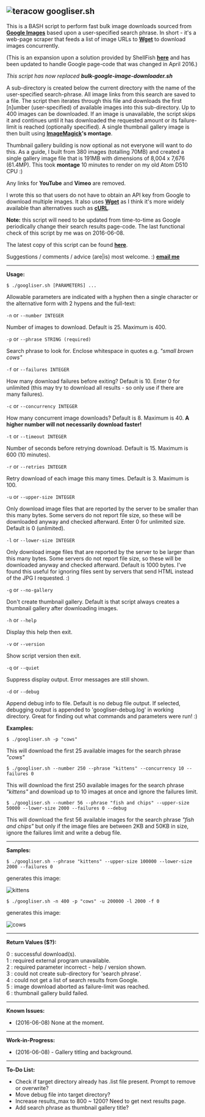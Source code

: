 ![teracow](http://i.imgur.com/IhG8j5Q.png) googliser.sh
---
This is a BASH script to perform fast bulk image downloads sourced from **[Google Images](https://www.google.com/imghp?hl=en)** based upon a user-specified search phrase. In short - it's a web-page scraper that feeds a list of image URLs to **[Wget](https://www.gnu.org/software/wget/)** to download images concurrently. 

(This is an expansion upon a solution provided by ShellFish **[here](https://stackoverflow.com/questions/27909521/download-images-from-google-with-command-line)** and has been updated to handle Google page-code that was changed in April 2016.)

*This script has now replaced* ***bulk-google-image-downloader.sh***

A sub-directory is created below the current directory with the name of the user-specified search-phrase. All image links from this search are saved to a file. The script then iterates through this file and downloads the first [n]umber (user-specified) of available images into this sub-directory. Up to 400 images can be downloaded. If an image is unavailable, the script skips it and continues until it has downloaded the requested amount or its failure-limit is reached (optionally specified). A single thumbnail gallery image is then built using **[ImageMagick](http://www.imagemagick.org)'s montage**.

Thumbnail gallery building is now optional as not everyone will want to do this. As a guide, I built from 380 images (totalling 70MB) and created a single gallery image file that is 191MB with dimensions of 8,004 x 7,676 (61.4MP). This took **montage** 10 minutes to render on my old Atom D510 CPU :)

Any links for **YouTube** and **Vimeo** are removed.

I wrote this so that users do not have to obtain an API key from Google to download multiple images. It also uses **[Wget](https://www.gnu.org/software/wget/)** as I think it's more widely available than alternatives such as **[cURL](https://github.com/curl/curl)**.

**Note:** this script will need to be updated from time-to-time as Google periodically change their search results page-code. The last functional check of this script by me was on 2016-06-08. 

The latest copy of this script can be found **[here](https://github.com/teracow/googliser)**.  

Suggestions / comments / advice (are|is) most welcome. :) **[email me](mailto:teracow@gmail.com)**

---
**Usage:**

    $ ./googliser.sh [PARAMETERS] ...

Allowable parameters are indicated with a hyphen then a single character or the alternative form with 2 hypens and the full-text:

`-n` or `--number INTEGER`

Number of images to download. Default is 25. Maximum is 400.  

`-p` or `--phrase STRING (required)`

Search phrase to look for. Enclose whitespace in quotes e.g. *"small brown cows"*

`-f` or `--failures INTEGER`

How many download failures before exiting? Default is 10. Enter 0 for unlimited (this may try to download all results - so only use if there are many failures).

`-c` or `--concurrency INTEGER`

How many concurrent image downloads? Default is 8. Maximum is 40. **A higher number will not necessarily download faster!**

`-t` or `--timeout INTEGER`

Number of seconds before retrying download. Default is 15. Maximum is 600 (10 minutes).

`-r` or `--retries INTEGER`

Retry download of each image this many times. Default is 3. Maximum is 100.

`-u` or `--upper-size INTEGER`

Only download image files that are reported by the server to be smaller than this many bytes. Some servers do not report file size, so these will be downloaded anyway and checked afterward. Enter 0 for unlimited size. Default is 0 (unlimited).

`-l` or `--lower-size INTEGER`

Only download image files that are reported by the server to be larger than this many bytes. Some servers do not report file size, so these will be downloaded anyway and checked afterward. Default is 1000 bytes. I've found this useful for ignoring files sent by servers that send HTML instead of the JPG I requested. :)

`-g` or `--no-gallery`

Don't create thumbnail gallery. Default is that script always creates a thumbnail gallery after downloading images.

`-h` or `--help`

Display this help then exit.

`-v` or `--version`

Show script version then exit.

`-q` or `--quiet`

Suppress display output. Error messages are still shown.

`-d` or `--debug`

Append debug info to file. Default is no debug file output. If selected, debugging output is appended to 'googliser-debug.log' in working directory. Great for finding out what commands and parameters were run! :)

**Examples:**

`$ ./googliser.sh -p "cows"`

This will download the first 25 available images for the search phrase *"cows"*

`$ ./googliser.sh --number 250 --phrase "kittens" --concurrency 10 --failures 0`

This will download the first 250 available images for the search phrase *"kittens"* and download up to 10 images at once and ignore the failures limit.

`$ ./googliser.sh --number 56 --phrase "fish and chips" --upper-size 50000 --lower-size 2000 --failures 0 --debug`

This will download the first 56 available images for the search phrase *"fish and chips"* but only if the image files are between 2KB and 50KB in size, ignore the failures limit and write a debug file.

---
**Samples:**

`$ ./googliser.sh --phrase "kittens" --upper-size 100000 --lower-size 2000 --failures 0`

generates this image:

![kittens](http://i.imgur.com/PXcuwkMh.jpg)


`$ ./googliser.sh -n 400 -p "cows" -u 200000 -l 2000 -f 0`

generates this image:

![cows](http://i.imgur.com/u72A9bhh.jpg)

---
**Return Values ($?):**  

0 : successful download(s).  
1 : required external program unavailable.  
2 : required parameter incorrect - help / version shown.  
3 : could not create sub-directory for 'search phrase'.  
4 : could not get a list of search results from Google.  
5 : image download aborted as failure-limit was reached.  
6 : thumbnail gallery build failed.

---
**Known Issues:**

- (2016-06-08) None at the moment.

---
**Work-in-Progress:**

- (2016-06-08) - Gallery titling and background.
 
---
**To-Do List:**

- Check if target directory already has .list file present. Prompt to remove or overwrite?
- Move debug file into target directory?
- Increase results_max to 800 ~ 1200? Need to get next results page.
- Add search phrase as thumbnail gallery title?
